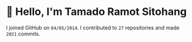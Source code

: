 # :wave: Hello, I'm Tamado Ramot Sitohang

I joined GitHub on `04/05/2014`. I contributed to `27` repositories and made `2021` commits.
